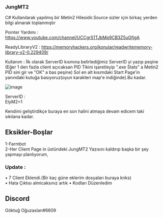 ### JungMT2



C# Kullanılarak yapılmış bir Metin2 Hilesidir.Source sizler için birkaç yerden bilgi alınarak toplanmıştır

Pointer Yardımı : https://www.youtube.com/channel/UCCgrS1TJbMp9CB3Z5uGfjgA

ReadyLibraryV2 : https://memoryhackers.org/konular/readwritememory-library-v2-0.229409/


Kullanım : İlk olarak ServerID kısmına belirlediğimiz ServerID yi yazıp peşine (Eğer 1 den fazla client açıcaksan
PID Tikini işaretleyip ".exe Stats" a Metin2 PID sini gir ve "OK" a bas peşine) Sol en alt kısımdaki Start Page'in
yanındaki kutuğa basıyoruz(oyun karakteri map'e indiğinde).Bu kadar.

![image](https://user-images.githubusercontent.com/81483108/205394683-e74291dc-e585-484e-888a-fd5b2b1f08a8.png)

ServerID :                                                                            
ElyM2=1                                                                                                                

Kendimi geliştirdikçe buraya en son halini atmaya devam edicem taki sıkılana kadar.

## Eksikler-Boşlar

1-Farmbot                                                                                                                                         
2-Her Client Page in üstündeki JungMT2 Yazısını kaldırıp başka bir şey yapmayı planlıyorum,

### Update :

• 7 Client Eklendi.(Bir kaç güne eklerim dosyaları buraya knks)                               
• Hata Çıktısı almicaksınız artık
• Kodları Düzenledim                                                        

## Discord
Göktuğ Oğuzaslan#6609
